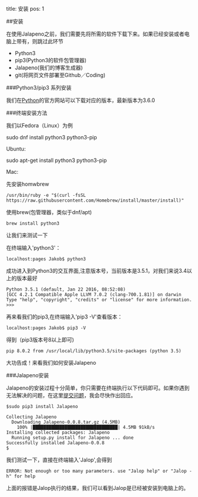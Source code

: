 title: 安装
pos: 1

##安装

在使用Jalapeno之前，我们需要先将所需的软件下载下来。如果已经安装或者电脑上带有，则跳过此环节

- Python3
- pip3(Python3的软件包管理器)
- Jalapeno(我们的博客生成器)
- git(将网页文件部署至Github／Coding)

###Python3/pip3 系列安装

我们在[Python](https://www.python.org/downloads/)的官方网站可以下载对应的版本，最新版本为3.6.0


###终端安装方法

我们以Fedora（Linux）为例

sudo dnf install python3 python3-pip

Ubuntu:

sudo apt-get install python3 python3-pip

Mac:

先安装homwbrew

    /usr/bin/ruby -e "$(curl -fsSL https://raw.githubusercontent.com/Homebrew/install/master/install)"
    
使用brew(包管理器，类似于dnf/apt)

    brew install python3
    



让我们来测试一下


在终端输入'python3'：

	localhost:pages Jakob$ python3
	
成功进入到Python3的交互界面,注意版本号，当前版本是3.5.1，对我们来说3.4以上的版本最好

	Python 3.5.1 (default, Jan 22 2016, 08:52:08) 
	[GCC 4.2.1 Compatible Apple LLVM 7.0.2 (clang-700.1.81)] on darwin
	Type "help", "copyright", "credits" or "license" for more information.
	>>> 
	
再来看我们的pip3,在终端输入'pip3 -V'查看版本：

	localhost:pages Jakob$ pip3 -V

得到（pip3版本号8以上即可)

	pip 8.0.2 from /usr/local/lib/python3.5/site-packages (python 3.5)

大功告成！来看我们如何安装Jalapeno


###Jalapeno安装

Jalapeno的安装过程十分简单，你只需要在终端执行以下代码即可。如果你遇到无法解决的问题，在这里[提交问题]()，我会尽快作出回应。

	$sudo pip3 install Jalapeno
    
    Collecting Jalapeno
      Downloading Jalapeno-0.0.8.tar.gz (4.5MB)
        100% |████████████████████████████████| 4.5MB 91kB/s 
    Installing collected packages: Jalapeno
      Running setup.py install for Jalapeno ... done
    Successfully installed Jalapeno-0.0.8
    $
    
我们测试一下，直接在终端输入'Jalop',会得到

	ERROR: Not enough or too many parameters. use "Jalop help" or "Jalop -h" for help
	
上面的报错是Jalop执行的结果，我们可以看到Jalop是已经被安装到电脑上的。

